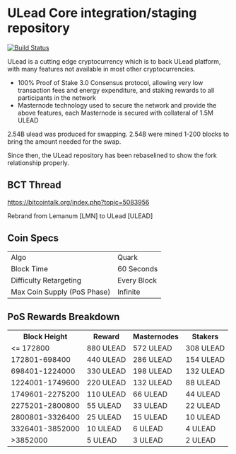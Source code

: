 ULead Core integration/staging repository
=====================================

[![Build Status](https://travis-ci.org/uleadproject/ULead.svg?branch=master)](https://travis-ci.org/uleadproject/ULead)

ULead is a cutting edge cryptocurrency which is to back ULead platform, with many features not available in most other cryptocurrencies.
- 100% Proof of Stake 3.0 Consensus protocol, allowing very low transaction fees and energy expenditure, and staking rewards to all participants in the network
- Masternode technology used to secure the network and provide the above features, each Masternode is secured
  with collateral of 1.5M ULEAD

2.54B ulead was produced for swapping. 2.54B were mined 1-200 blocks to bring the amount needed for the swap.

Since then, the ULead repository has been rebaselined to show the fork relationship properly.

## BCT Thread ##

https://bitcointalk.org/index.php?topic=5083956

Rebrand from Lemanum [LMN] to ULead [ULEAD]

## Coin Specs ##
<table>
<tr><td>Algo</td><td>Quark</td></tr>
<tr><td>Block Time</td><td>60 Seconds</td></tr>
<tr><td>Difficulty Retargeting</td><td>Every Block</td></tr>
<tr><td>Max Coin Supply (PoS Phase)</td><td>Infinite</td></tr>
</table>

## PoS Rewards Breakdown ##

<table>
<th>Block Height</th><th>Reward</th><th>Masternodes</th><th>Stakers</th>
<tr><td><= 172800</td><td>880 ULEAD</td><td>572 ULEAD</td><td>308 ULEAD</td></tr>
<tr><td>172801-698400</td><td>440 ULEAD</td><td>286 ULEAD</td><td>154 ULEAD</td></tr>
<tr><td>698401-1224000</td><td>330 ULEAD</td><td>198 ULEAD</td><td>132 ULEAD</td></tr>
<tr><td>1224001-1749600</td><td>220 ULEAD</td><td>132 ULEAD</td><td>88 ULEAD</td></tr>
<tr><td>1749601-2275200</td><td>110 ULEAD</td><td>66 ULEAD</td><td>44 ULEAD</td></tr>
<tr><td>2275201-2800800</td><td>55 ULEAD</td><td>33 ULEAD</td><td>22 ULEAD</td></tr>
<tr><td>2800801-3326400</td><td>25 ULEAD</td><td>15 ULEAD</td><td>10 ULEAD</td></tr>
<tr><td>3326401-3852000</td><td>10 ULEAD</td><td>6 ULEAD</td><td>4 ULEAD</td></tr>
<tr><td>>3852000</td><td>5 ULEAD</td><td>3 ULEAD</td><td>2 ULEAD</td></tr>
</table>
